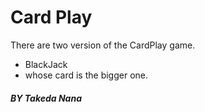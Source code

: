 # Card Play
There are two version of the CardPlay game.<br>
- BlackJack <br>
- whose card is the bigger one.<br>
##### ***BY Takeda Nana***
